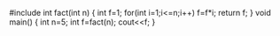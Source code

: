 #include<iostream>
  int fact(int n)
  {
  int f=1;
  for(int i=1;i<=n;i++)
    f=f*i;
  return f;
 }
void main()
{
int n=5;
int f=fact(n);
cout<<f;
}          
